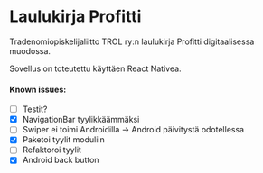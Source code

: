 # Laulukirja Profitti

Tradenomiopiskelijaliitto TROL ry:n laulukirja Profitti digitaalisessa muodossa. 

Sovellus on toteutettu käyttäen React Nativea.

#### Known issues:

- [ ] Testit?   
- [x] NavigationBar tyylikkäämmäksi   
- [ ] Swiper ei toimi Androidilla -> Android päivitystä odotellessa   
- [x] Paketoi tyylit moduliin   
- [ ] Refaktoroi tyylit   
- [x] Android back button   
